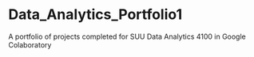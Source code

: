 # Data_Analytics_Portfolio1
A portfolio of projects completed for SUU Data Analytics 4100 in Google Colaboratory
